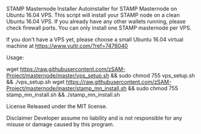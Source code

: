 STAMP Masternode Installer
Autoinstaller for STAMP Masternode on Ubuntu 16.04 VPS. This script will install your STAMP node on a clean Ubuntu 16.04 VPS. If you already have any other wallets running, please check firewall ports. You can only install one STAMP masternode per VPS.

If you don't have a VPS yet, please choose a small Ubuntu 16.04 virtual machine at https://www.vultr.com/?ref=7476040

Usage:

wget https://raw.githubusercontent.com/zSAM-Project/masternode/master/vps_setup.sh && sudo chmod 755 vps_setup.sh && ./vps_setup.sh
wget https://raw.githubusercontent.com/zSAM-Project/masternode/master/stamp_mn_install.sh && sudo chmod 755 stamp_mn_install.sh && ./stamp_mn_install.sh

License
Released under the MIT license.

Disclaimer
Developer assume no liability and is not responsible for any misuse or damage caused by this program.
